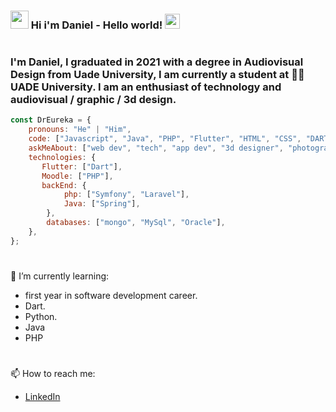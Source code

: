 ### <img src="https://user-images.githubusercontent.com/44514691/187095526-dd90cefe-854e-4d26-9292-5dc90bc65623.gif" width="29px"> Hi i'm Daniel - Hello world!&nbsp;<img src="https://user-images.githubusercontent.com/44514691/187095551-07e6e968-5030-4f7c-899d-26d10e2d41b3.gif" width="24px">
#
### I'm Daniel, I graduated in 2021 with a degree in Audiovisual Design from Uade University, I am currently a student at 👨‍💻 UADE University. I am an enthusiast of technology and audiovisual / graphic / 3d design.

```javascript
const DrEureka = {
    pronouns: "He" | "Him",
    code: ["Javascript", "Java", "PHP", "Flutter", "HTML", "CSS", "DART"],
    askMeAbout: ["web dev", "tech", "app dev", "3d designer", "photographer", "graphic designer", "audiovisual designer"],
    technologies: {
       Flutter: ["Dart"],
       Moodle: ["PHP"],
       backEnd: {
            php: ["Symfony", "Laravel"],
            Java: ["Spring"],
        },
        databases: ["mongo", "MySql", "Oracle"],
    },
};
```
#
🌱 I’m currently learning:

- first year in software development career.
- Dart.
- Python.
- Java
- PHP
#
📫 How to reach me:

- [LinkedIn](https://www.linkedin.com/in/ramadandaniel/) 

<!--
**DrEureka/dreureka** is a ✨ _special_ ✨ repository because its `README.md` (this file) appears on your GitHub profile.

Here are some ideas to get you started:

- 🔭 I’m currently working on ...
- 🌱 I’m currently learning ...
- 👯 I’m looking to collaborate on ...
- 🤔 I’m looking for help with ...
- 💬 Ask me about ...
- 📫 How to reach me: ...
- 😄 Pronouns: ...
- ⚡ Fun fact: ...
-->
